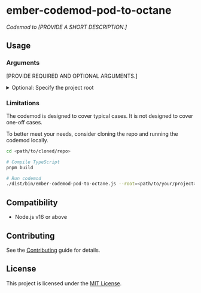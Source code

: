 # ember-codemod-pod-to-octane

_Codemod to [PROVIDE A SHORT DESCRIPTION.]_


## Usage

### Arguments

[PROVIDE REQUIRED AND OPTIONAL ARGUMENTS.]

<details>
<summary>Optional: Specify the project root</summary>

Pass `--root` to run the codemod somewhere else (i.e. not in the current directory).

```sh
npx ember-codemod-pod-to-octane --root=<path/to/your/project>
```

</details>


### Limitations

The codemod is designed to cover typical cases. It is not designed to cover one-off cases.

To better meet your needs, consider cloning the repo and running the codemod locally.

```sh
cd <path/to/cloned/repo>

# Compile TypeScript
pnpm build

# Run codemod
./dist/bin/ember-codemod-pod-to-octane.js --root=<path/to/your/project>
```


## Compatibility

- Node.js v16 or above


## Contributing

See the [Contributing](CONTRIBUTING.md) guide for details.


## License

This project is licensed under the [MIT License](LICENSE.md).
